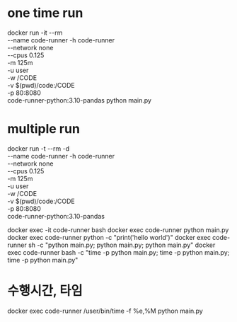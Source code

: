# one time run

docker run -it --rm \
 --name code-runner -h code-runner \
 --network none \
 --cpus 0.125 \
 -m 125m \
 -u user \
 -w /CODE \
 -v $(pwd)/code:/CODE \
 -p 80:8080 \
 code-runner-python:3.10-pandas python main.py

# multiple run

docker run -t --rm -d \
 --name code-runner -h code-runner \
 --network none \
 --cpus 0.125 \
 -m 125m \
 -u user \
 -w /CODE \
 -v $(pwd)/code:/CODE \
 -p 80:8080 \
 code-runner-python:3.10-pandas

docker exec -it code-runner bash
docker exec code-runner python main.py
docker exec code-runner python -c "print('hello world')"
docker exec code-runner sh -c "python main.py; python main.py; python main.py"
docker exec code-runner bash -c "time -p python main.py; time -p python main.py; time -p python main.py"
# 수행시간, 타임
docker exec code-runner /user/bin/time -f %e,%M python main.py
